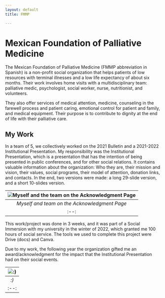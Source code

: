 ```yaml
---
layout: default
title: FMMP

---
```


# Mexican Foundation of Palliative Medicine
The Mexican Foundation of Palliative Medicine (FMMP abbreviation in Spanish) is a non-profit social organization that helps patients of low resources with terminal illnesses and a low life expectancy of about six months. Their work involves home visits with a multidisciplinary team: palliative medic, psychologist, social worker, nurse, nutritionist, and volunteers.

They also offer services of medical attention, medicine, counseling in the farewell process and patient caring, emotional control for patient and family, and medical equipment. Their purpose is to contribute to dignity at the end of life with their palliative care.

## My Work
In a team of 5, we collectively worked on the 2021 Bulletin and a 2021-2022 Institutional Presentation. My responsibility was the Institutional Presentation, which is a presentation that has the intention of being presented in public conferences, and for other social relations. It contains valuable information about the organization: Who they are, their mission and vision, their values, social programs, their model of attention, donation links, and contacts. In the end, two versions were made: a long 29-slide version, and a short 10-slides version. 

| ![Myself and the team on the Acknowledgment Page](https://i.imgur.com/7rCQUKE.png "Myself and the team on the Acknowledgment Page") |
|:--:|
| *Myself and team on the Acknowledgment Page* |
|:--:|

This work/project was done in 3 weeks, and it was part of a Social Immersion with my university in the winter of 2022, which granted me 100 hours of social service. The tools we used to complete this project were Drive (docs) and Canva.

Due to my work, the following year the organization gifted me an award/acknowledgment for the impact that the Institutional Presentation had on their social events. 

| ![ :) ](https://i.imgur.com/9kUtjib.jpg ":)" ) |
|:--:|
| *:)* |
|:--:|